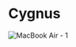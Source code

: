 # Cygnus
![MacBook Air - 1](https://github.com/artyaz/Cygnus/assets/126274993/63d10806-6359-441e-bbc9-3438a9f0792a)
